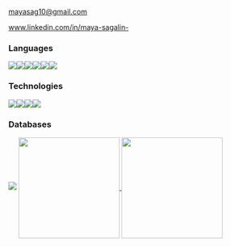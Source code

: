mayasag10@gmail.com

www.linkedin.com/in/maya-sagalin-



### Languages

<img src="https://img.shields.io/badge/c%20-%2300599C.svg?&style=for-the-badge&logo=c&logoColor=white"/><img src="https://img.shields.io/badge/c%23-%23239120.svg?style=for-the-badge&logo=c-sharp&logoColor=whit"/><img src="https://img.shields.io/badge/python-3670A0?style=for-the-badge&logo=python&logoColor=ffdd54"/><img src="https://img.shields.io/badge/typescript-%23007ACC.svg?style=for-the-badge&logo=typescript&logoColor=white"/><img src="https://img.shields.io/badge/javascript-%23323330.svg?style=for-the-badge&logo=javascript&logoColor=%23F7DF1E"/><img src="https://img.shields.io/badge/python%20-%2314354C.svg?&style=for-the-badge&logo=python&logoColor=white"/>

### Technologies
<img src="https://img.shields.io/badge/node.js-6DA55F?style=for-the-badge&logo=node.js&logoColor=white"/><img src="https://img.shields.io/badge/react-%2320232a.svg?style=for-the-badge&logo=react&logoColor=%2361DAFB"/><img src="https://img.shields.io/badge/Linux-FCC624?style=for-the-badge&logo=linux&logoColor=black)"/><img src="https://img.shields.io/badge/.NET-5C2D91?style=for-the-badge&logo=.net&logoColor=white)"/>

### Databases
<img src="https://img.shields.io/badge/mysql-%2300f.svg?style=for-the-badge&logo=mysql&logoColor=white"/>


<a href="https://github.com/MaykaS/github-readme-stats">
  <img height=200 align="center" src="https://github-readme-stats.vercel.app/api?username=MaykaS" />
</a>
<a href="https://github.com/MaykaS/convoychat">
  <img height=200 align="center" src="https://github-readme-stats.vercel.app/api/top-langs?username=MaykaS&layout=compact&langs_count=8&card_width=320&hide=jupyter%20notebook" />
</a>


<!--https://github.com/Ileriayo/markdown-badges?tab=readme-ov-file#markdown-badges-->


